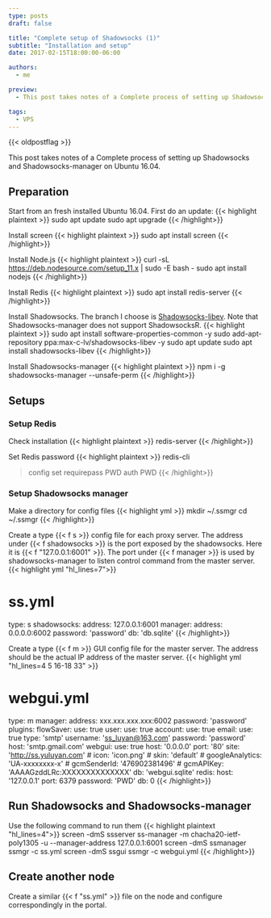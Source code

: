 ```yaml
---
type: posts
draft: false

title: "Complete setup of Shadowsocks (1)"
subtitle: "Installation and setup"
date: 2017-02-15T18:00:00-06:00

authors:
  - me

preview:
  - This post takes notes of a Complete process of setting up Shadowsocks and Shadowsocks-manager on Ubuntu 16.04. The first post is about the basic installation and setup process.

tags:
  - VPS
---
```

{{< oldpostflag >}}

This post takes notes of a Complete process of setting up Shadowsocks and Shadowsocks-manager on Ubuntu 16.04.

## Preparation
Start from an fresh installed Ubuntu 16.04. First do an update:
{{< highlight plaintext >}}
sudo apt update
sudo apt upgrade
{{< /highlight>}}

Install screen
{{< highlight plaintext >}}
sudo apt install screen
{{< /highlight>}}

Install Node.js
{{< highlight plaintext >}}
curl -sL https://deb.nodesource.com/setup_11.x | sudo -E bash -
sudo apt install nodejs
{{< /highlight>}}

Install Redis
{{< highlight plaintext >}}
sudo apt install redis-server
{{< /highlight>}}

Install Shadowsocks. The branch I choose is [Shadowsocks-libev](https://github.com/shadowsocks/shadowsocks-libev).
Note that Shadowsocks-manager does not support ShadowsocksR.
{{< highlight plaintext >}}
sudo apt install software-properties-common -y
sudo add-apt-repository ppa:max-c-lv/shadowsocks-libev -y
sudo apt update
sudo apt install shadowsocks-libev
{{< /highlight>}}

Install Shadowsocks-manager
{{< highlight plaintext >}}
npm i -g shadowsocks-manager --unsafe-perm
{{< /highlight>}}


## Setups

### Setup Redis
Check installation
{{< highlight plaintext >}}
redis-server
{{< /highlight>}}

Set Redis password
{{< highlight plaintext >}}
redis-cli
> config set requirepass PWD
> auth PWD
{{< /highlight>}}

### Setup Shadowsocks manager
Make a directory for config files
{{< highlight yml >}}
mkdir ~/.ssmgr
cd ~/.ssmgr
{{< /highlight>}}

Create a type {{< f s  >}} config file for each proxy server. The address under {{< f shadowsocks  >}} is the port exposed by the shadowsocks. Here it is {{< f "127.0.0.1:6001"  >}}. The port under {{< f manager  >}} is used by shadowsocks-manager to listen control command from the master server. 
{{< highlight yml "hl_lines=7">}}
# ss.yml
type: s
shadowsocks:
  address: 127.0.0.1:6001
manager:
  address: 0.0.0.0:6002
  password: 'password'
db: 'db.sqlite'
{{< /highlight>}}

Create a type {{< f m  >}} GUI config file for the master server. The address should be the actual IP address of the master server.
{{< highlight yml "hl_lines=4 5 16-18 33" >}}
# webgui.yml
type: m
manager:
  address: xxx.xxx.xxx.xxx:6002
  password: 'password'
plugins:
  flowSaver:
    use: true
  user:
    use: true
  account:
    use: true
  email:
    use: true
    type: 'smtp'
    username: 'ss_luyan@163.com'
    password: 'password'
    host: 'smtp.gmail.com'
  webgui:
    use: true
    host: '0.0.0.0'
    port: '80'
     site: 'http://ss.yuluyan.com'
    # icon: 'icon.png'
    # skin: 'default'
    # googleAnalytics: 'UA-xxxxxxxx-x'
    # gcmSenderId: '476902381496'
    # gcmAPIKey: 'AAAAGzddLRc:XXXXXXXXXXXXXX'
db: 'webgui.sqlite'
redis:
  host: '127.0.0.1'
  port: 6379
  password: 'PWD'
  db: 0
{{< /highlight>}}

## Run Shadowsocks and Shadowsocks-manager
Use the following command to run them
{{< highlight plaintext "hl_lines=4">}}
screen -dmS ssserver ss-manager -m chacha20-ietf-poly1305 -u --manager-address 127.0.0.1:6001
screen -dmS ssmanager ssmgr -c ss.yml
screen -dmS ssgui ssmgr -c webgui.yml
{{< /highlight>}}

## Create another node
Create a similar {{< f "ss.yml"  >}} file on the node and configure correspondingly in the portal.